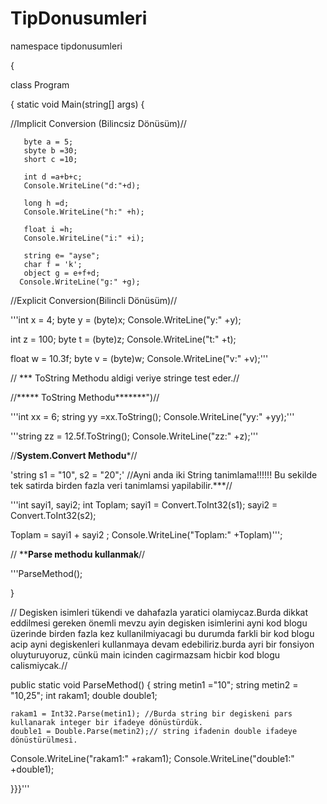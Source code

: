 # TipDonusumleri

namespace tipdonusumleri

{

class Program

 {
       static void Main(string[] args)
        {
        
//Implicit Conversion (Bilincsiz Dönüsüm)//


       byte a = 5;
       sbyte b =30;
       short c =10;

       int d =a+b+c;
       Console.WriteLine("d:"+d);

       long h =d;
       Console.WriteLine("h:" +h);

       float i =h;
       Console.WriteLine("i:" +i);

       string e= "ayse";
       char f = 'k';
       object g = e+f+d;
      Console.WriteLine("g:" +g);

//Explicit Conversion(Bilincli Dönüsüm)//

'''int x = 4;
byte y = (byte)x;
Console.WriteLine("y:" +y);

int z = 100;
byte t = (byte)z;
Console.WriteLine("t:" +t);

float w = 10.3f;
byte v = (byte)w;
Console.WriteLine("v:" +v);'''

// *** ToString Methodu aldigi veriye stringe test eder.//

//***** ToString Methodu*******")//

 '''int xx = 6;
 string yy =xx.ToString();
 Console.WriteLine("yy:" +yy);'''


'''string zz = 12.5f.ToString();
Console.WriteLine("zz:" +z);'''


 //****System.Convert Methodu*****//
 
'string s1 = "10", s2 = "20";' //Ayni anda iki String  tanimlama!!!!!! Bu sekilde tek satirda birden fazla veri tanimlamsi yapilabilir.***//

'''int sayi1, sayi2;
int Toplam;
 sayi1 = Convert.ToInt32(s1);
 sayi2 = Convert.ToInt32(s2);

 Toplam = sayi1 + sayi2 ;
 Console.WriteLine("Toplam:" +Toplam)''';

// ********Parse methodu kullanmak******//
  
 '''ParseMethod();

  }
 
 // Degisken isimleri tükendi ve dahafazla yaratici olamiycaz.Burda dikkat eddilmesi gereken önemli mevzu ayin degisken isimlerini ayni kod blogu üzerinde birden fazla kez kullanilmiyacagi bu durumda farkli bir kod blogu acip ayni degiskenleri kullanmaya devam edebiliriz.burda ayri bir fonsiyon oluyturuyoruz, cünkü main icinden cagirmazsam hicbir kod blogu calismiycak.//

  public static void ParseMethod()
  {
    string metin1 ="10";
    string metin2 = "10,25";
    int rakam1;
    double double1;
    
    rakam1 = Int32.Parse(metin1); //Burda string bir degiskeni pars kullanarak integer bir ifadeye dönüstürdük.
    double1 = Double.Parse(metin2);// string ifadenin double ifadeye dönüstürülmesi.

   Console.WriteLine("rakam1:" +rakam1);
    Console.WriteLine("double1:" +double1);

}}}'''
